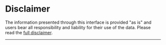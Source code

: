 # Disclaimer
The information presented through this interface is provided "as is" and users bear all responsibility and liability for their use of the data. Please read the [full disclaimer](https://www.earthdata.nasa.gov/data/projects/lance).

---